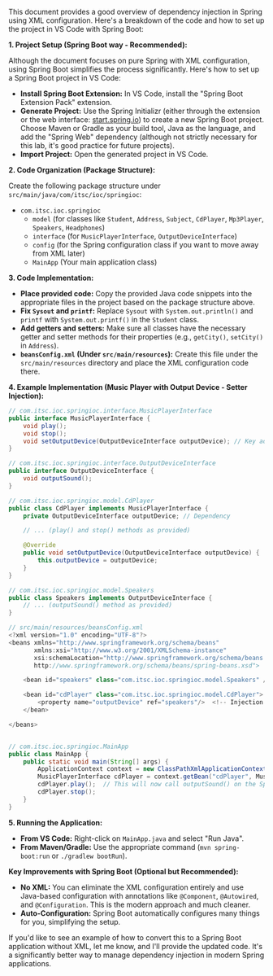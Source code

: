 This document provides a good overview of dependency injection in Spring using XML configuration. Here's a breakdown of the code and how to set up the project in VS Code with Spring Boot:

**1. Project Setup (Spring Boot way - Recommended):**

Although the document focuses on pure Spring with XML configuration, using Spring Boot simplifies the process significantly.  Here's how to set up a Spring Boot project in VS Code:

* **Install Spring Boot Extension:** In VS Code, install the "Spring Boot Extension Pack" extension.
* **Generate Project:** Use the Spring Initializr (either through the extension or the web interface: [start.spring.io](start.spring.io)) to create a new Spring Boot project.  Choose Maven or Gradle as your build tool, Java as the language, and add the "Spring Web" dependency (although not strictly necessary for this lab, it's good practice for future projects).
* **Import Project:** Open the generated project in VS Code.

**2. Code Organization (Package Structure):**

Create the following package structure under `src/main/java/com/itsc/ioc/springioc`:

* `com.itsc.ioc.springioc`
    * `model` (for classes like `Student`, `Address`, `Subject`, `CdPlayer`, `Mp3Player`, `Speakers`, `Headphones`)
    * `interface` (for `MusicPlayerInterface`, `OutputDeviceInterface`)
    * `config` (for the Spring configuration class if you want to move away from XML later)
    * `MainApp` (Your main application class)


**3. Code Implementation:**

* **Place provided code:** Copy the provided Java code snippets into the appropriate files in the project based on the package structure above.
* **Fix `Sysout` and `printf`:**  Replace `Sysout` with `System.out.println()` and `printf` with `System.out.printf()` in the `Student` class.
* **Add getters and setters:** Make sure all classes have the necessary getter and setter methods for their properties (e.g., `getCity()`, `setCity()` in `Address`).
* **`beansConfig.xml` (Under `src/main/resources`):** Create this file under the `src/main/resources` directory and place the XML configuration code there.



**4. Example Implementation (Music Player with Output Device - Setter Injection):**

```java
// com.itsc.ioc.springioc.interface.MusicPlayerInterface
public interface MusicPlayerInterface {
    void play();
    void stop();
    void setOutputDevice(OutputDeviceInterface outputDevice); // Key addition
}

// com.itsc.ioc.springioc.interface.OutputDeviceInterface
public interface OutputDeviceInterface {
    void outputSound();
}

// com.itsc.ioc.springioc.model.CdPlayer
public class CdPlayer implements MusicPlayerInterface {
    private OutputDeviceInterface outputDevice; // Dependency

    // ... (play() and stop() methods as provided)

    @Override
    public void setOutputDevice(OutputDeviceInterface outputDevice) {
        this.outputDevice = outputDevice;
    }
}

// com.itsc.ioc.springioc.model.Speakers
public class Speakers implements OutputDeviceInterface {
    // ... (outputSound() method as provided)
}

// src/main/resources/beansConfig.xml
<?xml version="1.0" encoding="UTF-8"?>
<beans xmlns="http://www.springframework.org/schema/beans"
       xmlns:xsi="http://www.w3.org/2001/XMLSchema-instance"
       xsi:schemaLocation="http://www.springframework.org/schema/beans
       http://www.springframework.org/schema/beans/spring-beans.xsd">

    <bean id="speakers" class="com.itsc.ioc.springioc.model.Speakers" />

    <bean id="cdPlayer" class="com.itsc.ioc.springioc.model.CdPlayer">
        <property name="outputDevice" ref="speakers"/>  <!-- Injection -->
    </bean>

</beans>


// com.itsc.ioc.springioc.MainApp
public class MainApp {
    public static void main(String[] args) {
        ApplicationContext context = new ClassPathXmlApplicationContext("beansConfig.xml");
        MusicPlayerInterface cdPlayer = context.getBean("cdPlayer", MusicPlayerInterface.class);
        cdPlayer.play();  // This will now call outputSound() on the Speakers object.
        cdPlayer.stop();
    }
}
```


**5. Running the Application:**

* **From VS Code:** Right-click on `MainApp.java` and select "Run Java".
* **From Maven/Gradle:** Use the appropriate command (`mvn spring-boot:run` or `./gradlew bootRun`).


**Key Improvements with Spring Boot (Optional but Recommended):**

* **No XML:** You can eliminate the XML configuration entirely and use Java-based configuration with annotations like `@Component`, `@Autowired`, and `@Configuration`. This is the modern approach and much cleaner.
* **Auto-Configuration:** Spring Boot automatically configures many things for you, simplifying the setup.

If you'd like to see an example of how to convert this to a Spring Boot application without XML, let me know, and I'll provide the updated code.  It's a significantly better way to manage dependency injection in modern Spring applications.